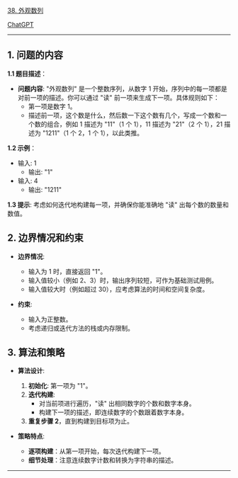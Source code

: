 [38. 外观数列](https://leetcode.cn/problems/count-and-say)

[ChatGPT](https://chat.openai.com/share/8cf2e381-7a59-47f1-86ff-78910f3ac1ba)

---

## 1. 问题的内容
**1.1 题目描述**：
- **问题内容**: "外观数列" 是一个整数序列，从数字 1 开始，序列中的每一项都是对前一项的描述。你可以通过 "读" 前一项来生成下一项。具体规则如下：
  - 第一项是数字 1。
  - 描述前一项，这个数是什么，然后数一下这个数有几个，写成一个数和一个数的组合，例如 1 描述为 "11"（1 个 1），11 描述为 "21"（2 个 1），21 描述为 "1211"（1 个 2，1 个 1），以此类推。

**1.2 示例**：
  - 输入: 1
    - 输出: "1"
  - 输入: 4
    - 输出: "1211"

**1.3 提示**:
考虑如何迭代地构建每一项，并确保你能准确地 "读" 出每个数的数量和数值。

## 2. 边界情况和约束
- **边界情况**:
  - 输入为 1 时，直接返回 "1"。
  - 输入值较小（例如 2、3）时，输出序列较短，可作为基础测试用例。
  - 输入值较大时（例如超过 30），应考虑算法的时间和空间复杂度。

- **约束**:
  - 输入为正整数。
  - 考虑递归或迭代方法的栈或内存限制。


## 3. 算法和策略

- **算法设计**:
  1. **初始化**: 第一项为 "1"。
  2. **迭代构建**:
     - 对当前项进行遍历，"读" 出相同数字的个数和数字本身。
     - 构建下一项的描述，即连续数字的个数跟着数字本身。
  3. **重复步骤 2**，直到构建到目标项为止。

- **策略特点**:
  - **逐项构建**：从第一项开始，每次迭代构建下一项。
  - **细节处理**：注意连续数字计数和转换为字符串的描述。

---
